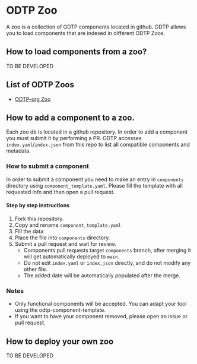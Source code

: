# ODTP Zoo

A zoo is a collection of ODTP components located in github. ODTP allows you to load components that are indexed in different ODTP Zoos. 

## How to load components from a zoo? 

TO BE DEVELOPED

## List of ODTP Zoos

- [ODTP-org Zoo](https://github.com/odtp-org/odtp-zoo-db)

## How to add a component to a zoo.

Each zoo db is located in a github repository. In order to add a component you must submit it by performing a PR. ODTP accesses `index.yaml`/`index.json` from this repo to list all compatible components and metadata. 

### How to submit a component

In order to submit a component you need to make an entry in `components` directory using `component_template.yaml`. Please fill the template with all requested info and then open a pull request. 

#### Step by step instructions

1. Fork this repository.
2. Copy and rename `component_template.yaml`
3. Fill the data
4. Place the file into `components` directory.
5. Submit a pull request and wait for review. 
    - Components pull requests target `components` branch, after merging it will get automatically deployed to `main`.
    - Do not edit `index.yaml` or `index.json` directly, and do not modify any other file. 
    - The added date will be automatically populated after the merge. 

### Notes

- Only functional components will be accepted. You can adapt your tool using the odtp-component-template. 
- If you want to have your component removed, please open an issue or pull request. 

## How to deploy your own zoo

TO BE DEVELOPED

<script src="https://hypothes.is/embed.js" async></script>
